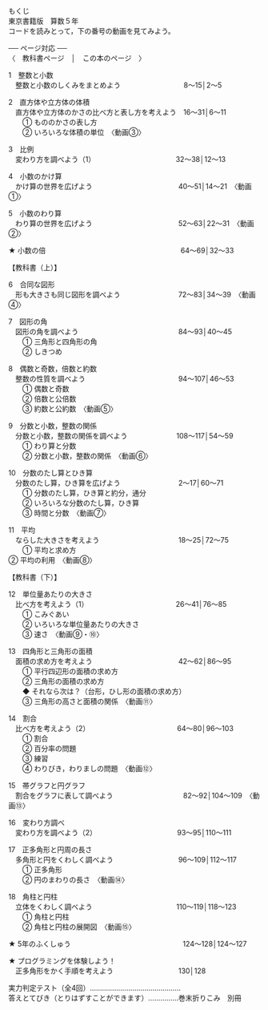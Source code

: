 もくじ  
東京書籍版　算数５年  
コードを読みとって，下の番号の動画を見てみよう。

── ページ対応 ──  
〈　教科書ページ　│　この本のページ　〉

1　整数と小数  
　整数と小数のしくみをまとめよう　　　　　　　　　8〜15│2〜5

2　直方体や立方体の体積  
　直方体や立方体のかさの比べ方と表し方を考えよう　16〜31│6〜11  
　　① もののかさの表し方  
　　② いろいろな体積の単位　〈動画③〉

3　比例  
　変わり方を調べよう（1）　　　　　　　　　　　　32〜38│12〜13

4　小数のかけ算  
　かけ算の世界を広げよう　　　　　　　　　　　　 40〜51│14〜21　〈動画①〉

5　小数のわり算  
　わり算の世界を広げよう　　　　　　　　　　　　 52〜63│22〜31　〈動画②〉

★ 小数の倍　　　　　　　　　　　　　　　　　　　 64〜69│32〜33

【教科書（上）】

6　合同な図形  
　形も大きさも同じ図形を調べよう　　　　　　　　 72〜83│34〜39　〈動画④〉

7　図形の角  
　図形の角を調べよう　　　　　　　　　　　　　　 84〜93│40〜45  
　　① 三角形と四角形の角  
　　② しきつめ

8　偶数と奇数，倍数と約数  
　整数の性質を調べよう　　　　　　　　　　　　　 94〜107│46〜53  
　　① 偶数と奇数  
　　② 倍数と公倍数  
　　③ 約数と公約数　〈動画⑤〉

9　分数と小数，整数の関係  
　分数と小数，整数の関係を調べよう　　　　　　　108〜117│54〜59  
　　① わり算と分数  
　　② 分数と小数，整数の関係　〈動画⑥〉

10　分数のたし算とひき算  
　分数のたし算，ひき算を広げよう　　　　　　　　 2〜17│60〜71  
　　① 分数のたし算，ひき算と約分，通分  
　　② いろいろな分数のたし算，ひき算  
　　③ 時間と分数　〈動画⑦〉

11　平均  
　ならした大きさを考えよう　　　　　　　　　　　 18〜25│72〜75  
　　① 平均と求め方  
② 平均の利用　〈動画⑧〉

【教科書（下）】

12　単位量あたりの大きさ  
　比べ方を考えよう（1）　　　　　　　　　　　　　26〜41│76〜85  
　　① こみぐあい  
　　② いろいろな単位量あたりの大きさ  
　　③ 速さ　〈動画⑨・⑩〉

13　四角形と三角形の面積  
　面積の求め方を考えよう　　　　　　　　　　　　 42〜62│86〜95  
　　① 平行四辺形の面積の求め方  
　　② 三角形の面積の求め方  
　　◆ それなら次は？（台形，ひし形の面積の求め方）  
　　③ 三角形の高さと面積の関係　〈動画⑪〉

14　割合  
　比べ方を考えよう（2）　　　　　　　　　　　　　64〜80│96〜103  
　　① 割合  
　　② 百分率の問題  
　　③ 練習  
　　④ わりびき，わりましの問題　〈動画⑫〉

15　帯グラフと円グラフ  
　割合をグラフに表して調べよう　　　　　　　　　　82〜92│104〜109　〈動画⑬〉

16　変わり方調べ  
　変わり方を調べよう（2）　　　　　　　　　　　　93〜95│110〜111

17　正多角形と円周の長さ  
　多角形と円をくわしく調べよう　　　　　　　　　 96〜109│112〜117  
　　① 正多角形  
　　② 円のまわりの長さ　〈動画⑭〉

18　角柱と円柱  
　立体をくわしく調べよう　　　　　　　　　　　　110〜119│118〜123  
　　① 角柱と円柱  
　　② 角柱と円柱の展開図　〈動画⑮〉

★ 5年のふくしゅう　　　　　　　　　　　　　　　　124〜128│124〜127

★ プログラミングを体験しよう！  
　正多角形をかく手順を考えよう　　　　　　　　　 130│128

実力判定テスト（全4回）………………………………………  
答えとてびき（とりはずすことができます）……………巻末折りこみ　別冊
